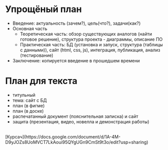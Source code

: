 # Упрощёный план
- Введение: актуальность (зачем?), цель(что?), задачи(как?) 
- Основная часть
  - Теоретическая часть: обзор существующих аналогов (найти готовое решение), структура проекта - диаграммы,  описание ПО
  - Практическая часть: БД (установка и запуск, структура (таблицы с данными)), сайт (html, css, js), интеграция, публикация, анализ (тестирование) 
- Заключение: копируется введение в прошедшем времени
# План для текста
- титульный
- тема: сайт с БД
- план (в фигме)
- план (в доске)
- распечатанный документ (пояснительная записка) и сайт
- защита  (презентация, видео, новелла и демонстрация работы)
<br>
[Курсач](https://docs.google.com/document/d/1A-4M-D9yJOZs8UoMVCT7LkAoui95QYgUGn9CmSt9t3o/edit?usp=sharing)

